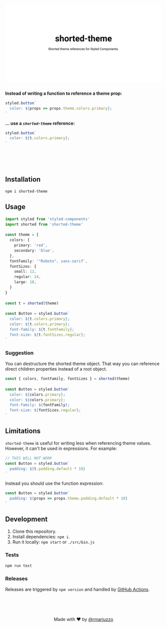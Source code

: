 # ![shorted-theme - Shorted theme references for Styled Components.](.github/assets/banner.svg)

**Instead of writing a function to reference a theme prop:**
```ts
styled.button`
  color: ${props => props.theme.colors.primary};
`
```
**... use a _`shorted-theme`_ reference:**
```ts
styled.button`
  color: ${t.colors.primary};
`
```

<br><br><br>

## Installation
```bash
npm i shorted-theme
```

## Usage
```ts
import styled from 'styled-components'
import shorted from 'shorted-theme'

const theme = {
  colors: {
    primary: 'red',
    secondary: 'blue',
  },
  fontFamily: '"Roboto", sans-serif',
  fontSizes: {
    small: 12,
    regular: 14,
    large: 18,
  }
}

const t = shorted(theme)

const Button = styled.button`
  color: ${t.colors.primary};
  color: ${t.colors.primary};
  font-family: ${t.fontFamily};
  font-size: ${t.fontSizes.regular};
`
```

### Suggestion

You can destructure the shorted theme object. That way you can reference direct children properties instead of a root object.
```ts
const { colors, fontFamily, fontSizes } = shorted(theme)

const Button = styled.button`
  color: ${colors.primary};
  color: ${colors.primary};
  font-family: ${fontFamily};
  font-size: ${fontSizes.regular};
`
```

## Limitations
`shorted-theme` is useful for writing less when referencing theme values. However, it can't be used in expressions. For example:

```ts
// THIS WILL NOT WORK
const Button = styled.button`
  padding: ${t.padding.default * 10}
`
```
Instead you should use the function expression:
```ts
const Button = styled.button`
  padding: ${props => props.theme.padding.default * 10}
`
```

## Development

 1. Clone this repository.
 2. Install dependencies: `npm i`.
 3. Run it locally: `npm start` or `./src/bin.js`

### Tests
```sh
npm run test
```

### Releases
Releases are triggered by `npm version` and handled by [GitHub Actions](https://github.com/rmariuzzo/shorted-theme/actions?query=workflow%3Apublish).

<center><br><br><br>

Made with ♥ by [@rmariuzzo](https://github.com/rmariuzzo)

</center>